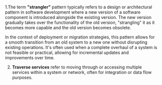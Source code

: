 1.The term **"strangler"** pattern typically refers to a design or architectural pattern in software development where a new version of a software component is introduced alongside the existing version. The new version gradually takes over the functionality of the old version, "strangling" it as it becomes more capable and the old version becomes obsolete.

In the context of deployment or migration strategies, this pattern allows for a smooth transition from an old system to a new one without disrupting existing operations. It's often used when a complete overhaul of a system is not feasible or practical, allowing for incremental updates and improvements over time.

2. **Traverse services** refer to moving through or accessing multiple services within a system or network, often for integration or data flow purposes.
